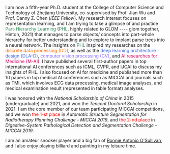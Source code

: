 I am now a fifth-year Ph.D. student at the College of Computer Science and Technology of Zhejiang University, co-supervised by Prof. Jian Wu and Prof. Danny Z. Chen (*IEEE Fellow*). My research interest focuses on representation learning, and I am trying to take a glimpse of and practice <span style="color:SeaGreen">Part-Hierarchy Learning</span> (<span style="color:SeaGreen">PHL</span>, highly related to GLOM ---- glom together, Hinton, 2021) that manages to parse objects/ concepts into part-whole hierarchy for better understanding and to explore to implant parse trees into a neural network. The insights on <span style="color:SeaGreen">PHL</span> inspired my researches on the <span style="color:#FC6A03;">discrete data processing (DD)</span>, as well as the <span style="color:RoyalBlue">deep learning architecture design (DLA-D)</span>, <span style="color:#8866FF;">computer vision processing (CV)</span>, and <span style="color:#D70761;">AI researches for Medicine (M-AI)</span>. I have published several first-author papers in top international AI conferences such as ICML, CVPR, and IJCAI to discuss my insights of PHL. I also focused on AI for medicine and published more than 10 papers in top medical AI conferences such as MICCAI and journals such as TMI, which involves ECG data processing, medical image analyses, and medical examination result (represented in table format) analyses.

I was honored with the *National Scholarship of China* in 2015 (undergraduate) and 2021, and won the *Tencent Doctoral Scholarship* in 2021. I am the core member of our team participating MICCAI competitions, and we won <span style="color:red">the 1-st place</span> in *Automatic Structure Segmentation for Radiotherapy Planning Challenge - MICCAI 2019*, and <span style="color:red">the 2-nd place</span> in *Digestive-System Pathological Detection and Segmentation Challenge - MICCAI 2019*.

I am an amateur snooker player and a big fan of [Ronnie Antonio O'Sullivan](https://en.wikipedia.org/wiki/Ronnie_O%27Sullivan), and I also enjoy playing billiard and painting in my leisure time.
